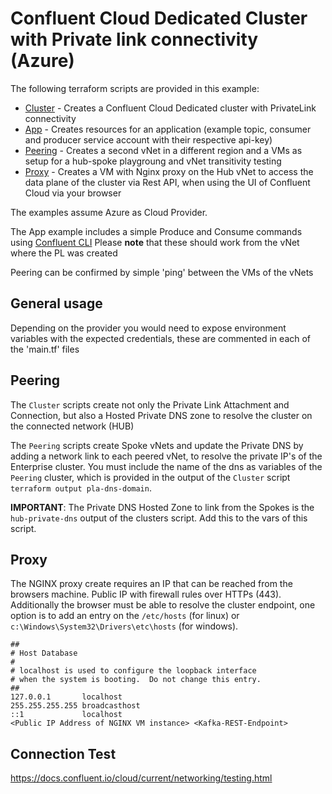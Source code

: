 # Confluent Cloud Dedicated Cluster with Private link connectivity (Azure)

The following terraform scripts are provided in this example:

- [Cluster](./cluster) - Creates a Confluent Cloud Dedicated cluster with PrivateLink connectivity
- [App](./app) - Creates resources for an application (example topic, consumer and producer service account with their respective api-key)
- [Peering](./peering) - Creates a second vNet in a different region and a VMs as setup for a hub-spoke playgroung and vNet transitivity testing
- [Proxy](./proxy) - Creates a VM with Nginx proxy on the Hub vNet to access the data plane of the cluster via Rest API, when using the UI of Confluent Cloud via your browser

The examples assume Azure as Cloud Provider.

The App example includes a simple Produce and Consume commands using [Confluent CLI](https://docs.confluent.io/confluent-cli/current/install.html)
Please **note** that these should work from the vNet where the PL was created

Peering can be confirmed by simple 'ping' between the VMs of the vNets

## General usage

Depending on the provider you would need to expose environment variables with the expected credentials, these are commented in each of the 'main.tf' files

## Peering

The `Cluster` scripts create not only the Private Link Attachment and Connection, but also a Hosted Private DNS zone to resolve the cluster on the connected network (HUB)

The `Peering` scripts create Spoke vNets and update the Private DNS by adding a network link to each peered vNet, to resolve the private IP's of the Enterprise cluster.
You must include the name of the dns as variables of the `Peering` cluster, which is provided in the output of the `Cluster` script `terraform output pla-dns-domain`.

**IMPORTANT**: The Private DNS Hosted Zone to link from the Spokes is the `hub-private-dns` output of the clusters script. Add this to the vars of this script.

## Proxy

The NGINX proxy create requires an IP that can be reached from the browsers machine. Public IP with firewall rules over HTTPs (443).
Additionally the browser must be able to resolve the cluster endpoint, one option is to add an entry on the `/etc/hosts` (for linux) or `c:\Windows\System32\Drivers\etc\hosts` (for windows).

```text
##
# Host Database
#
# localhost is used to configure the loopback interface
# when the system is booting.  Do not change this entry.
##
127.0.0.1       localhost
255.255.255.255 broadcasthost
::1             localhost
<Public IP Address of NGINX VM instance> <Kafka-REST-Endpoint>
```

## Connection Test

https://docs.confluent.io/cloud/current/networking/testing.html

